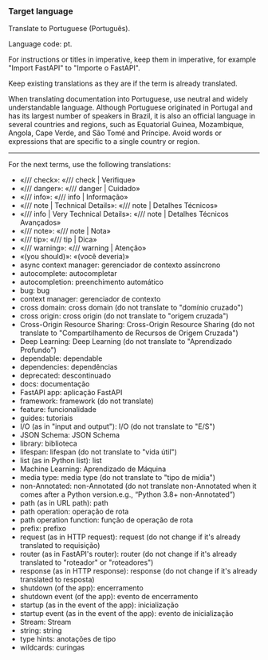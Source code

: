 ### Target language

Translate to Portuguese (Português).

Language code: pt.

For instructions or titles in imperative, keep them in imperative, for example "Import FastAPI" to "Importe o FastAPI".

Keep existing translations as they are if the term is already translated.

When translating documentation into Portuguese, use neutral and widely understandable language. Although Portuguese originated in Portugal and has its largest number of speakers in Brazil, it is also an official language in several countries and regions, such as Equatorial Guinea, Mozambique, Angola, Cape Verde, and São Tomé and Príncipe. Avoid words or expressions that are specific to a single country or region.

---

For the next terms, use the following translations:

* «/// check»: «/// check | Verifique»
* «/// danger»: «/// danger | Cuidado»
* «/// info»: «/// info | Informação»
* «/// note | Technical Details»: «/// note | Detalhes Técnicos»
* «/// info | Very Technical Details»: «/// note | Detalhes Técnicos Avançados»
* «/// note»: «/// note | Nota»
* «/// tip»: «/// tip | Dica»
* «/// warning»: «/// warning | Atenção»
* «(you should)»: «(você deveria)»
* async context manager: gerenciador de contexto assíncrono
* autocomplete: autocompletar
* autocompletion: preenchimento automático
* bug: bug
* context manager: gerenciador de contexto
* cross domain: cross domain (do not translate to "domínio cruzado")
* cross origin: cross origin (do not translate to "origem cruzada")
* Cross-Origin Resource Sharing: Cross-Origin Resource Sharing (do not translate to "Compartilhamento de Recursos de Origem Cruzada")
* Deep Learning: Deep Learning (do not translate to "Aprendizado Profundo")
* dependable: dependable
* dependencies: dependências
* deprecated: descontinuado
* docs: documentação
* FastAPI app: aplicação FastAPI
* framework: framework (do not translate)
* feature: funcionalidade
* guides: tutoriais
* I/O (as in "input and output"): I/O (do not translate to "E/S")
* JSON Schema: JSON Schema
* library: biblioteca
* lifespan: lifespan (do not translate to "vida útil")
* list (as in Python list): list
* Machine Learning: Aprendizado de Máquina
* media type: media type (do not translate to "tipo de mídia")
* non-Annotated: non-Annotated (do not translate non-Annotated when it comes after a Python version.e.g., “Python 3.8+ non-Annotated”)
* path (as in URL path): path
* path operation: operação de rota
* path operation function: função de operação de rota
* prefix: prefixo
* request (as in HTTP request): request (do not change if it's already translated to requisição)
* router (as in FastAPI's router): router (do not change if it's already translated to "roteador" or "roteadores")
* response (as in HTTP response): response (do not change if it's already translated to resposta)
* shutdown (of the app): encerramento
* shutdown event (of the app): evento de encerramento
* startup (as in the event of the app): inicialização
* startup event (as in the event of the app): evento de inicialização
* Stream: Stream
* string: string
* type hints: anotações de tipo
* wildcards: curingas
